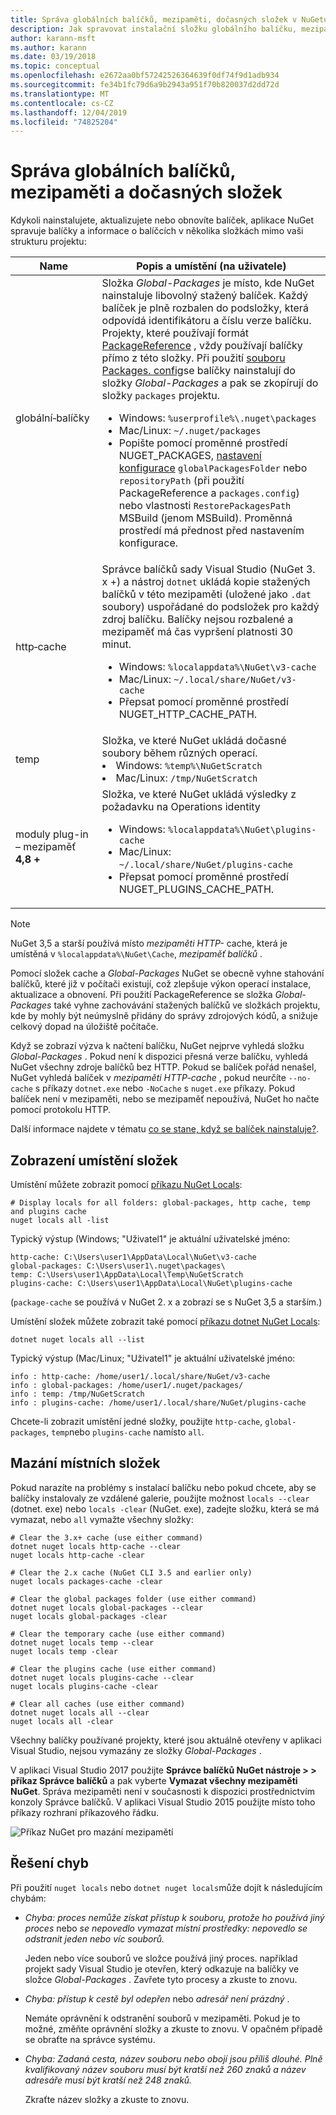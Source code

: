 ```yaml
---
title: Správa globálních balíčků, mezipaměti, dočasných složek v NuGetu
description: Jak spravovat instalační složku globálního balíčku, mezipaměť balíčků a dočasné složky, které existují na počítači, které se používají při instalaci, obnovení a aktualizaci balíčků.
author: karann-msft
ms.author: karann
ms.date: 03/19/2018
ms.topic: conceptual
ms.openlocfilehash: e2672aa0bf57242526364639f0df74f9d1adb934
ms.sourcegitcommit: fe34b1fc79d6a9b2943a951f70b820037d2dd72d
ms.translationtype: MT
ms.contentlocale: cs-CZ
ms.lasthandoff: 12/04/2019
ms.locfileid: "74825204"
---
```

# <a name="managing-the-global-packages-cache-and-temp-folders"></a>Správa globálních balíčků, mezipaměti a dočasných složek

Kdykoli nainstalujete, aktualizujete nebo obnovíte balíček, aplikace NuGet spravuje balíčky a informace o balíčcích v několika složkách mimo vaši strukturu projektu:

| Name | Popis a umístění (na uživatele)|
| --- | --- |
| globální&#8209;balíčky | Složka *Global-Packages* je místo, kde NuGet nainstaluje libovolný stažený balíček. Každý balíček je plně rozbalen do podsložky, která odpovídá identifikátoru a číslu verze balíčku. Projekty, které používají formát [PackageReference](package-references-in-project-files.md) , vždy používají balíčky přímo z této složky. Při použití [souboru Packages. config](../reference/packages-config.md)se balíčky nainstalují do složky *Global-Packages* a pak se zkopírují do složky `packages` projektu.<br/><ul><li>Windows: `%userprofile%\.nuget\packages`</li><li>Mac/Linux: `~/.nuget/packages`</li><li>Popište pomocí proměnné prostředí NUGET_PACKAGES, [nastavení konfigurace](../reference/nuget-config-file.md#config-section) `globalPackagesFolder` nebo `repositoryPath` (při použití PackageReference a `packages.config`) nebo vlastnosti `RestorePackagesPath` MSBuild (jenom MSBuild). Proměnná prostředí má přednost před nastavením konfigurace.</li></ul> |
| http&#8209;cache | Správce balíčků sady Visual Studio (NuGet 3. x +) a nástroj `dotnet` ukládá kopie stažených balíčků v této mezipaměti (uložené jako `.dat` soubory) uspořádané do podsložek pro každý zdroj balíčku. Balíčky nejsou rozbalené a mezipaměť má čas vypršení platnosti 30 minut.<br/><ul><li>Windows: `%localappdata%\NuGet\v3-cache`</li><li>Mac/Linux: `~/.local/share/NuGet/v3-cache`</li><li>Přepsat pomocí proměnné prostředí NUGET_HTTP_CACHE_PATH.</li></ul> |
| temp | Složka, ve které NuGet ukládá dočasné soubory během různých operací.<br/><li>Windows: `%temp%\NuGetScratch`</li><li>Mac/Linux: `/tmp/NuGetScratch`</li></ul> |
| moduly plug-in – mezipaměť **4,8 +** | Složka, ve které NuGet ukládá výsledky z požadavku na Operations identity<br/><ul><li>Windows: `%localappdata%\NuGet\plugins-cache`</li><li>Mac/Linux: `~/.local/share/NuGet/plugins-cache`</li><li>Přepsat pomocí proměnné prostředí NUGET_PLUGINS_CACHE_PATH.</li></ul> |

> [!Note]
> NuGet 3,5 a starší používá místo *mezipaměti HTTP-* cache, která je umístěná v `%localappdata%\NuGet\Cache`, *mezipaměť balíčků* .

Pomocí složek cache a *Global-Packages* NuGet se obecně vyhne stahování balíčků, které již v počítači existují, což zlepšuje výkon operací instalace, aktualizace a obnovení. Při použití PackageReference se složka *Global-Packages* také vyhne zachovávání stažených balíčků ve složkách projektu, kde by mohly být neúmyslně přidány do správy zdrojových kódů, a snižuje celkový dopad na úložiště počítače.

Když se zobrazí výzva k načtení balíčku, NuGet nejprve vyhledá složku *Global-Packages* . Pokud není k dispozici přesná verze balíčku, vyhledá NuGet všechny zdroje balíčků bez HTTP. Pokud se balíček pořád nenašel, NuGet vyhledá balíček v *mezipaměti HTTP-cache* , pokud neurčíte `--no-cache` s příkazy `dotnet.exe` nebo `-NoCache` s `nuget.exe` příkazy. Pokud balíček není v mezipaměti, nebo se mezipaměť nepoužívá, NuGet ho načte pomocí protokolu HTTP.

Další informace najdete v tématu [co se stane, když se balíček nainstaluje?](../concepts/package-installation-process.md).

## <a name="viewing-folder-locations"></a>Zobrazení umístění složek

Umístění můžete zobrazit pomocí [příkazu NuGet Locals](../reference/cli-reference/cli-ref-locals.md):

```cli
# Display locals for all folders: global-packages, http cache, temp and plugins cache
nuget locals all -list
```

Typický výstup (Windows; "Uživatel1" je aktuální uživatelské jméno:

```output
http-cache: C:\Users\user1\AppData\Local\NuGet\v3-cache
global-packages: C:\Users\user1\.nuget\packages\
temp: C:\Users\user1\AppData\Local\Temp\NuGetScratch
plugins-cache: C:\Users\user1\AppData\Local\NuGet\plugins-cache
```

(`package-cache` se používá v NuGet 2. x a zobrazí se s NuGet 3,5 a starším.)

Umístění složek můžete zobrazit také pomocí [příkazu dotnet NuGet Locals](/dotnet/core/tools/dotnet-nuget-locals):

```dotnetcli
dotnet nuget locals all --list
```

Typický výstup (Mac/Linux; "Uživatel1" je aktuální uživatelské jméno:

```output
info : http-cache: /home/user1/.local/share/NuGet/v3-cache
info : global-packages: /home/user1/.nuget/packages/
info : temp: /tmp/NuGetScratch
info : plugins-cache: /home/user1/.local/share/NuGet/plugins-cache
```

Chcete-li zobrazit umístění jedné složky, použijte `http-cache`, `global-packages`, `temp`nebo `plugins-cache` namísto `all`.

## <a name="clearing-local-folders"></a>Mazání místních složek

Pokud narazíte na problémy s instalací balíčku nebo pokud chcete, aby se balíčky instalovaly ze vzdálené galerie, použijte možnost `locals --clear` (dotnet. exe) nebo `locals -clear` (NuGet. exe), zadejte složku, která se má vymazat, nebo `all` vymažte všechny složky:

```cli
# Clear the 3.x+ cache (use either command)
dotnet nuget locals http-cache --clear
nuget locals http-cache -clear

# Clear the 2.x cache (NuGet CLI 3.5 and earlier only)
nuget locals packages-cache -clear

# Clear the global packages folder (use either command)
dotnet nuget locals global-packages --clear
nuget locals global-packages -clear

# Clear the temporary cache (use either command)
dotnet nuget locals temp --clear
nuget locals temp -clear

# Clear the plugins cache (use either command)
dotnet nuget locals plugins-cache --clear
nuget locals plugins-cache -clear

# Clear all caches (use either command)
dotnet nuget locals all --clear
nuget locals all -clear
```

Všechny balíčky používané projekty, které jsou aktuálně otevřeny v aplikaci Visual Studio, nejsou vymazány ze složky *Global-Packages* .

V aplikaci Visual Studio 2017 použijte **Správce balíčků NuGet nástroje > > příkaz Správce balíčků** a pak vyberte **Vymazat všechny mezipaměti NuGet**. Správa mezipaměti není v současnosti k dispozici prostřednictvím konzoly Správce balíčků. V aplikaci Visual Studio 2015 použijte místo toho příkazy rozhraní příkazového řádku.

![Příkaz NuGet pro mazání mezipamětí](media/options-clear-caches.png)

## <a name="troubleshooting-errors"></a>Řešení chyb

Při použití `nuget locals` nebo `dotnet nuget locals`může dojít k následujícím chybám:

- *Chyba: proces nemůže získat přístup k souboru, <package> protože ho používá jiný proces* nebo *se nepovedlo vymazat místní prostředky: nepovedlo se odstranit jeden nebo víc souborů.*

    Jeden nebo více souborů ve složce používá jiný proces. například projekt sady Visual Studio je otevřen, který odkazuje na balíčky ve složce *Global-Packages* . Zavřete tyto procesy a zkuste to znovu.

- *Chyba: přístup k cestě <path> byl odepřen* nebo *adresář není prázdný* .

    Nemáte oprávnění k odstranění souborů v mezipaměti. Pokud je to možné, změňte oprávnění složky a zkuste to znovu. V opačném případě se obraťte na správce systému.

- *Chyba: Zadaná cesta, název souboru nebo obojí jsou příliš dlouhé. Plně kvalifikovaný název souboru musí být kratší než 260 znaků a název adresáře musí být kratší než 248 znaků.*

    Zkraťte název složky a zkuste to znovu.
